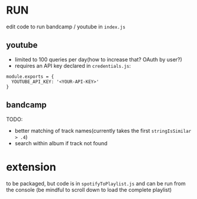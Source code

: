 # RUN

edit code to run bandcamp / youtube in `index.js`

## youtube

- limited to 100 queries per day(how to increase that? OAuth by user?)
- requires an API key declared in `credentials.js`:

```
module.exports = {
  YOUTUBE_API_KEY: '<YOUR-API-KEY>'
}
```


## bandcamp

TODO: 

 - better matching of track names(currently takes the first `stringIsSimilar > .4`)
 - search within album if track not found


# extension

to be packaged, but code is in `spotifyToPlaylist.js` and can be run from the console (be mindful to scroll down to load the complete playlist)